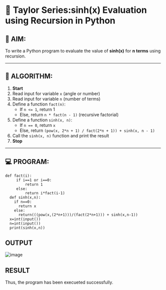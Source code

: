# 📐 Taylor Series:sinh(x) Evaluation using Recursion in Python

## 🎯 AIM:
To write a Python program to evaluate the value of **sinh(x)** for **n terms** using recursion.

---

## 🧠 ALGORITHM:

1. **Start**
2. Read input for variable `x` (angle or number)
3. Read input for variable `n` (number of terms)
4. Define a function `fact(n)`:
   - If `n <= 1`, return 1
   - Else, return `n * fact(n - 1)` (recursive factorial)
5. Define a function `sinh(x, n)`:
   - If `n == 0`, return `x`
   - Else, return `(pow(x, 2*n + 1) / fact(2*n + 1)) + sinh(x, n - 1)`
6. Call the `sinh(x, n)` function and print the result
7. **Stop**

---

## 💻 PROGRAM:
```
def fact(i):
     if i==1 or i==0:
         return 1
     else:
         return i*fact(i-1)
  def sinh(x,n):
    if n==0:
      return x
    else:
      return(((pow(x,(2*n+1)))/(fact(2*n+1))) + sinh(x,n-1))
  x=int(input())
  n=int(input())
  print(sinh(x,n))
```

## OUTPUT
![image](https://github.com/user-attachments/assets/5a2a6bbd-f9d3-408e-94ef-c303a7e29f6c)

## RESULT
Thus, the program has been execueted successfully.
